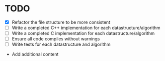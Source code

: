 # TODO
- [x] Refactor the file structure to be more consistent
- [ ] Write a completed C++ implementation for each datastructure/algorithm
- [ ] Write a completed C implementation for each datastructure/algorithm
- [ ] Ensure all code compiles without warnings
- [ ] Write tests for each datastructure and algorithm
- Add additional content
